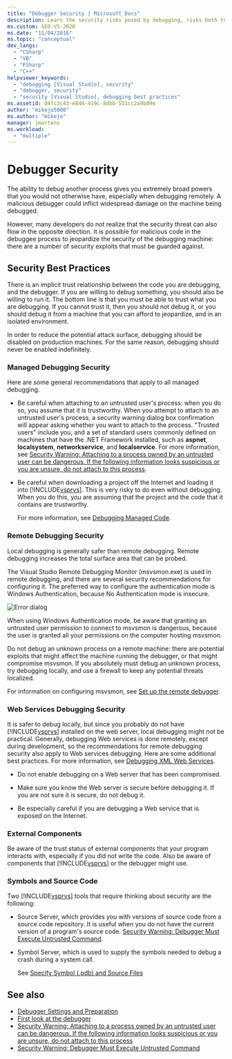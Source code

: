 ```yaml
---
title: "Debugger Security | Microsoft Docs"
description: Learn the security risks posed by debugging, risks both to the debugging machine and to the machine being debugged. Follow the recommendations to minimize risk. 
ms.custom: SEO-VS-2020
ms.date: "11/04/2016"
ms.topic: "conceptual"
dev_langs:
  - "CSharp"
  - "VB"
  - "FSharp"
  - "C++"
helpviewer_keywords:
  - "debugging [Visual Studio], security"
  - "debugger, security"
  - "security [Visual Studio], debugging best practices"
ms.assetid: d4fc3c43-e844-419c-8dbb-551cc2a9b09e
author: "mikejo5000"
ms.author: "mikejo"
manager: jmartens
ms.workload:
  - "multiple"
---
```

# Debugger Security
The ability to debug another process gives you extremely broad powers that you would not otherwise have, especially when debugging remotely. A malicious debugger could inflict widespread damage on the machine being debugged.

 However, many developers do not realize that the security threat can also flow in the opposite direction. It is possible for malicious code in the debuggee process to jeopardize the security of the debugging machine: there are a number of security exploits that must be guarded against.

## Security Best Practices
 There is an implicit trust relationship between the code you are debugging, and the debugger. If you are willing to debug something, you should also be willing to run it. The bottom line is that you must be able to trust what you are debugging. If you cannot trust it, then you should not debug it, or you should debug it from a machine that you can afford to jeopardize, and in an isolated environment.

 In order to reduce the potential attack surface, debugging should be disabled on production machines. For the same reason, debugging should never be enabled indefinitely.

### Managed Debugging Security
 Here are some general recommendations that apply to all managed debugging.

- Be careful when attaching to an untrusted user's process: when you do so, you assume that it is trustworthy. When you attempt to attach to an untrusted user's process, a security warning dialog box confirmation will appear asking whether you want to attach to the process. "Trusted users" include you, and a set of standard users commonly defined on machines that have the .NET Framework installed, such as **aspnet**, **localsystem**, **networkservice**, and **localservice**. For more information, see [Security Warning: Attaching to a process owned by an untrusted user can be dangerous. If the following information looks suspicious or you are unsure, do not attach to this process](../debugger/security-warning-attaching-to-a-process-owned-by-an-untrusted-user.md).

- Be careful when downloading a project off the Internet and loading it into [!INCLUDE[vsprvs](../code-quality/includes/vsprvs_md.md)]. This is very risky to do even without debugging. When you do this, you are assuming that the project and the code that it contains are trustworthy.

  For more information, see [Debugging Managed Code](../debugger/debugging-managed-code.md).

### Remote Debugging Security
 Local debugging is generally safer than remote debugging. Remote debugging increases the total surface area that can be probed.

 The Visual Studio Remote Debugging Monitor (msvsmon.exe) is used in remote debugging, and there are several security recommendations for configuring it. The preferred way to configure the authentication mode is Windows Authentication, because No Authentication mode is insecure.

 ![Error dialog](../debugger/media/dbg_err_remotepermissionschanged.png "DBG_ERR_RemotePermissionsChanged")

 When using Windows Authentication mode, be aware that granting an untrusted user permission to connect to msvsmon is dangerous, because the user is granted all your permissions on the computer hosting msvsmon.

 Do not debug an unknown process on a remote machine: there are potential exploits that might affect the machine running the debugger, or that might compromise msvsmon. If you absolutely must debug an unknown process, try debugging locally, and use a firewall to keep any potential threats localized.

 For information on configuring msvsmon, see [Set up the remote debugger](../debugger/remote-debugging.md#bkmk_setup).

### Web Services Debugging Security
 It is safer to debug locally, but since you probably do not have [!INCLUDE[vsprvs](../code-quality/includes/vsprvs_md.md)] installed on the web server, local debugging might not be practical. Generally, debugging Web services is done remotely, except during development, so the recommendations for remote debugging security also apply to Web services debugging. Here are some additional best practices. For more information, see [Debugging XML Web Services](/previous-versions/ms241873(v=vs.100)).

- Do not enable debugging on a Web server that has been compromised.

- Make sure you know the Web server is secure before debugging it. If you are not sure it is secure, do not debug it.

- Be especially careful if you are debugging a Web service that is exposed on the Internet.

### External Components
 Be aware of the trust status of external components that your program interacts with, especially if you did not write the code. Also be aware of components that [!INCLUDE[vsprvs](../code-quality/includes/vsprvs_md.md)] or the debugger might use.

### Symbols and Source Code
 Two [!INCLUDE[vsprvs](../code-quality/includes/vsprvs_md.md)] tools that require thinking about security are the following:

- Source Server, which provides you with versions of source code from a source code repository. It is useful when you do not have the current version of a program's source code. [Security Warning: Debugger Must Execute Untrusted Command](../debugger/security-warning-debugger-must-execute-untrusted-command.md).

- Symbol Server, which is used to supply the symbols needed to debug a crash during a system call.

  See [Specify Symbol (.pdb) and Source Files](../debugger/specify-symbol-dot-pdb-and-source-files-in-the-visual-studio-debugger.md)

## See also
- [Debugger Settings and Preparation](../debugger/debugger-settings-and-preparation.md)
- [First look at the debugger](../debugger/debugger-feature-tour.md)
- [Security Warning: Attaching to a process owned by an untrusted user can be dangerous. If the following information looks suspicious or you are unsure, do not attach to this process](../debugger/security-warning-attaching-to-a-process-owned-by-an-untrusted-user.md)
- [Security Warning: Debugger Must Execute Untrusted Command](../debugger/security-warning-debugger-must-execute-untrusted-command.md)